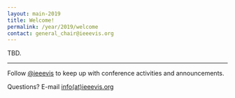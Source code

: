 ```yaml
---
layout: main-2019
title: Welcome!
permalink: /year/2019/welcome
contact: general_chair@ieeevis.org
---
```


TBD.

----

Follow [@ieeevis](https://twitter.com/ieeevis/) to keep up with conference activities and announcements.

Questions? E-mail [info(at)ieeevis.org](mailto:info@ieeevis.org)
